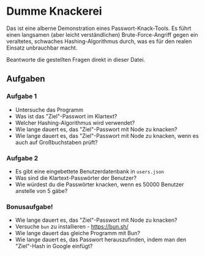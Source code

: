 # Dumme Knackerei

Das ist eine alberne Demonstration eines Passwort-Knack-Tools. Es führt einen langsamen (aber leicht verständlichen) Brute-Force-Angriff gegen ein veraltetes, schwaches Hashing-Algorithmus durch, was es für den realen Einsatz unbrauchbar macht.

Beantworte die gestellten Fragen direkt in dieser Datei.

## Aufgaben

### Aufgabe 1

- Untersuche das Programm
- Was ist das "Ziel"-Passwort im Klartext?
- Welcher Hashing-Algorithmus wird verwendet?
- Wie lange dauert es, das "Ziel"-Passwort mit Node zu knacken?
- Wie lange dauert es, das "Ziel"-Passwort mit Node zu knacken, wenn es auch auf Großbuchstaben prüft?

### Aufgabe 2

- Es gibt eine eingebettete Benutzerdatenbank in `users.json`
- Was sind die Klartext-Passwörter der Benutzer?
- Wie würdest du die Passwörter knacken, wenn es 50000 Benutzer anstelle von 5 gäbe?

### Bonusaufgabe!

- Wie lange dauert es, das "Ziel"-Passwort mit Node zu knacken?
- Versuche `bun` zu installieren - https://bun.sh/
- Wie lange dauert das gleiche Programm mit Bun?
- Wie lange dauert es, das Passwort herauszufinden, indem man den "Ziel"-Hash in Google einfügt?
